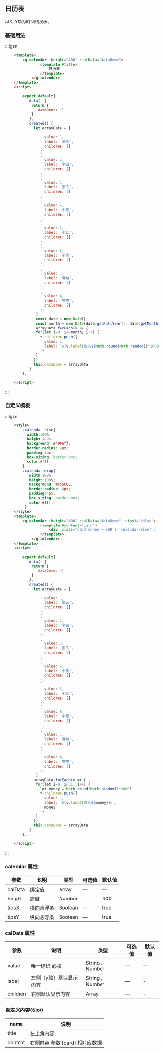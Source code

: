 ## 日历表
以X, Y轴为时间线展示。

### 基础用法

:::lgsn
```html
    <template>
        <g-calendar :height="400" :calData="dataDome">
                <template #title>
                    日历表
                </template>
            </g-calendar>
    </template>
    <script>
        
        export default{
           data() {
            return {
               dataDome: []
            }
           },
           created() {
             let arrayData = [
                {
                  value: 1,
                  label: '张三',
                  children: []
                },
                {
                  value: 2,
                  label: '李四',
                  children: []
                },
                {
                  value: 3,
                  label: '张飞',
                  children: []
                },
                {
                  value: 4,
                  label: '小黄',
                  children: []
                },
                {
                  value: 5,
                  label: '小红',
                  children: []
                },
                {
                  value: 6,
                  label: '小黑',
                  children: []
                },
                {
                  value: 7,
                  label: '嘿呦',
                  children: []
                },
                {
                  value: 8,
                  label: '嘿嘿',
                  children: []
                },
              ]
              const date = new Date();
              const month = new Date(date.getFullYear(), date.getMonth() + 1, 0).getDate()
              arrayData.forEach(v => {
              for(let i=0; i<=month; i++) {
                v.children.push({
                  value: i,
                  label: `${v.label}收入${Math.round(Math.random()*1000)}元`
                })
              }
             })
             this.dataDome = arrayData
           }
        };
        
    </script>
```
:::

### 自定义模板

:::lgsn 
```html
    <style>
        .calendar-rise{
          width:100%;
          height:100%;
          background: #409eff;
          border-radius: 4px;
          padding:4px;
          box-sizing: border-box;
          color:#fff;
        }
        .calendar-drop{
           width:100%;
           height:100%;
           background: #F56C6C;
           border-radius: 4px;
           padding:4px;
           box-sizing: border-box;
           color:#fff;
         }
    </style>
    <template>
        <g-calendar :height="400" :calData="dataDome" :tipsY="false">
                <template #content="card">
                    <div :class="card.money > 600 ? 'calendar-rise' : 'calendar-drop'">{{card.label}}</div>
                </template>
            </g-calendar>
    </template>
    <script>
        
        export default{
           data() {
            return {
               dataDome: []
            }
           },
           created() {
             let arrayData = [
                {
                  value: 1,
                  label: '张三',
                  children: []
                },
                {
                  value: 2,
                  label: '李四',
                  children: []
                },
                {
                  value: 3,
                  label: '张飞',
                  children: []
                },
                {
                  value: 4,
                  label: '小黄',
                  children: []
                },
                {
                  value: 5,
                  label: '小红',
                  children: []
                },
                {
                  value: 6,
                  label: '小黑',
                  children: []
                },
                {
                  value: 7,
                  label: '嘿呦',
                  children: []
                },
                {
                  value: 8,
                  label: '嘿嘿',
                  children: []
                },
              ]
             arrayData.forEach(v => {
              for(let i=0; i<31; i++) {
                let money = Math.round(Math.random()*1000)
                v.children.push({
                  value: i,
                  label: `${v.label}收入${money}元`,
                  money
                })
              }
             })
             this.dataDome = arrayData
           }
        };
        
    </script>
```
:::

### calendar 属性
| 参数      | 说明          | 类型      | 可选值                           | 默认值  |
|---------- |-------------- |---------- |--------------------------------  |-------- |
| calData | 绑定值 | Array | — | — |
| height | 高度 | Number | — | 400 |
| tipsX | 横向悬浮条 | Boolean | — | true |
| tipsY | 纵向悬浮条 | Boolean | — | true |

### calData 属性
| 参数      | 说明          | 类型      | 可选值                           | 默认值  |
|---------- |-------------- |---------- |--------------------------------  |-------- |
| value | 唯一标识 必填 | String / Number | — | — |
| label | 左侧（y轴）默认显示内容 | String / Number | — | - |
| children | 右侧默认显示内容 | Array | — | - |

### 自定义内容(Slot)
| name | 说明 |
|------|--------|
| title | 左上角内容 |
| content | 右侧内容 参数 {card} 相对应数据  |

